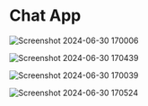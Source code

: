 # **Chat App**

![Screenshot 2024-06-30 170006](https://github.com/user-attachments/assets/46c33a99-0c65-4fde-99ab-8e00209d7c9a)

![Screenshot 2024-06-30 170439](https://github.com/user-attachments/assets/404bac21-7f12-4557-9757-26d24e26a2d7)

![Screenshot 2024-06-30 170039](https://github.com/user-attachments/assets/b523e4af-2005-4197-8505-039ce2f35227)

![Screenshot 2024-06-30 170524](https://github.com/user-attachments/assets/7b802f28-eb89-4382-b098-b9e1e1d2ac21)

